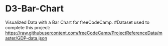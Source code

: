 # D3-Bar-Chart
Visualized Data with a Bar Chart for freeCodeCamp.
#Dataset used to complete this project: https://raw.githubusercontent.com/freeCodeCamp/ProjectReferenceData/master/GDP-data.json
